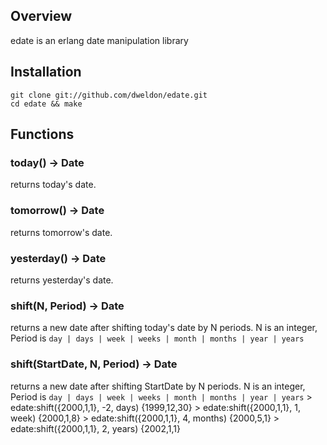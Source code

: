 Overview
--------
edate is an erlang date manipulation library

Installation
------------
    git clone git://github.com/dweldon/edate.git
    cd edate && make

Functions
---------
### today() -> Date
returns today's date.

### tomorrow() -> Date
returns tomorrow's date.

### yesterday() -> Date
returns yesterday's date.

### shift(N, Period) -> Date
returns a new date after shifting today's date by N periods. N is an integer,
Period is `day | days | week | weeks | month | months | year | years`

### shift(StartDate, N, Period) -> Date
returns a new date after shifting StartDate by N periods. N is an integer,
Period is `day | days | week | weeks | month | months | year | years`
    > edate:shift({2000,1,1}, -2, days)
    {1999,12,30}
    > edate:shift({2000,1,1}, 1, week)
    {2000,1,8}
    > edate:shift({2000,1,1}, 4, months)
    {2000,5,1}
    > edate:shift({2000,1,1}, 2, years)
    {2002,1,1}
